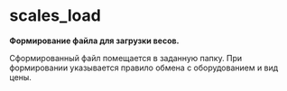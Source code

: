 # scales_load
 **Формирование файла для загрузки весов.**

Сформированный файл помещается в заданную папку. При формировании указывается правило обмена с оборудованием и вид цены.

